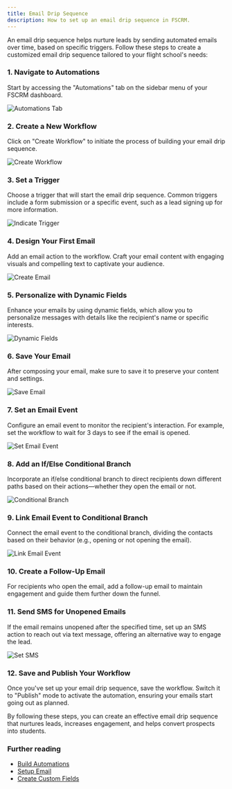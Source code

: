 ```yaml
---
title: Email Drip Sequence
description: How to set up an email drip sequence in FSCRM.
---
```


An email drip sequence helps nurture leads by sending automated emails over time, based on specific triggers. Follow these steps to create a customized email drip sequence tailored to your flight school's needs:

### 1. Navigate to Automations

Start by accessing the "Automations" tab on the sidebar menu of your FSCRM dashboard.

![Automations Tab](/build-automations-guide/automations-tab.webp)

### 2. Create a New Workflow

Click on "Create Workflow" to initiate the process of building your email drip sequence.

![Create Workflow](/build-automations-guide/choose-workflow.webp)

### 3. Set a Trigger

Choose a trigger that will start the email drip sequence. Common triggers include a form submission or a specific event, such as a lead signing up for more information.

![Indicate Trigger](/email-drip-guide/create-trigger-drip.webp)

### 4. Design Your First Email

Add an email action to the workflow. Craft your email content with engaging visuals and compelling text to captivate your audience.

![Create Email](/email-drip-guide/create-email.webp)

### 5. Personalize with Dynamic Fields

Enhance your emails by using dynamic fields, which allow you to personalize messages with details like the recipient's name or specific interests.

![Dynamic Fields](/email-drip-guide/insert-dynamic-fields.webp)

### 6. Save Your Email

After composing your email, make sure to save it to preserve your content and settings.

![Save Email](/email-drip-guide/write-email.webp)

### 7. Set an Email Event

Configure an email event to monitor the recipient's interaction. For example, set the workflow to wait for 3 days to see if the email is opened.

![Set Email Event](/email-drip-guide/wait-for-open.webp)

### 8. Add an If/Else Conditional Branch

Incorporate an if/else conditional branch to direct recipients down different paths based on their actions—whether they open the email or not.

![Conditional Branch](/email-drip-guide/conditional-branches.webp)

### 9. Link Email Event to Conditional Branch

Connect the email event to the conditional branch, dividing the contacts based on their behavior (e.g., opening or not opening the email).

![Link Email Event](/email-drip-guide/set-conditions.webp)

### 10. Create a Follow-Up Email

For recipients who open the email, add a follow-up email to maintain engagement and guide them further down the funnel.

### 11. Send SMS for Unopened Emails

If the email remains unopened after the specified time, set up an SMS action to reach out via text message, offering an alternative way to engage the lead.

![Set SMS](/email-drip-guide/send-sms.webp)

### 12. Save and Publish Your Workflow

Once you've set up your email drip sequence, save the workflow. Switch it to "Publish" mode to activate the automation, ensuring your emails start going out as planned.

By following these steps, you can create an effective email drip sequence that nurtures leads, increases engagement, and helps convert prospects into students.

### Further reading

- [Build Automations](/guides/build-automations)
- [Setup Email](/guides/setup-email)
- [Create Custom Fields](/guides/custom-fields)
